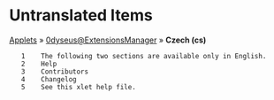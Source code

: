 # Untranslated Items
[Applets](../../../README.md) &#187; [0dyseus@ExtensionsManager](../README.md) &#187; **Czech (cs)**

       1	The following two sections are available only in English.
       2	Help
       3	Contributors
       4	Changelog
       5	See this xlet help file.
